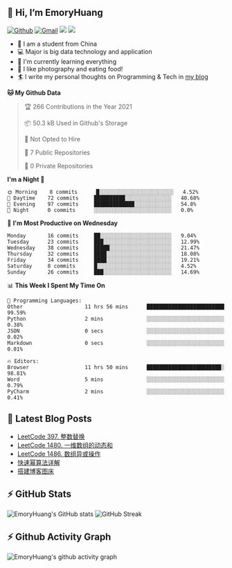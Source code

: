 ## 👋 Hi, I’m EmoryHuang
[![Github](https://img.shields.io/badge/-Github-000?style=flat&logo=Github&logoColor=white)](https://github.com/emoryhuang)
[![Gmail](https://img.shields.io/badge/-Gmail-c14438?style=flat&logo=Gmail&logoColor=white)](mailto:vunihbolvep@gmail.com)
![](https://komarev.com/ghpvc/?username=EmoryHuang)
![](https://img.shields.io/badge/build-passing-brightgreen)
- 🧐 I am a student from China
- 💻 Major is big data technology and application
- 🌱 I'm currently learning everything
- 👯 I like photography and eating food!
- 🏄‍ I write my personal thoughts on Programming & Tech in [my blog](emoryhuang.github.io)

<!--START_SECTION:waka-->
**🐱 My Github Data** 

> 🏆 266 Contributions in the Year 2021
 > 
> 📦 50.3 kB Used in Github's Storage 
 > 
> 🚫 Not Opted to Hire
 > 
> 📜 7 Public Repositories 
 > 
> 🔑 0 Private Repositories  
 > 
**I'm a Night 🦉** 

```text
🌞 Morning    8 commits      █░░░░░░░░░░░░░░░░░░░░░░░░   4.52% 
🌆 Daytime    72 commits     ██████████░░░░░░░░░░░░░░░   40.68% 
🌃 Evening    97 commits     █████████████░░░░░░░░░░░░   54.8% 
🌙 Night      0 commits      ░░░░░░░░░░░░░░░░░░░░░░░░░   0.0%

```
📅 **I'm Most Productive on Wednesday** 

```text
Monday       16 commits     ██░░░░░░░░░░░░░░░░░░░░░░░   9.04% 
Tuesday      23 commits     ███░░░░░░░░░░░░░░░░░░░░░░   12.99% 
Wednesday    38 commits     █████░░░░░░░░░░░░░░░░░░░░   21.47% 
Thursday     32 commits     ████░░░░░░░░░░░░░░░░░░░░░   18.08% 
Friday       34 commits     ████░░░░░░░░░░░░░░░░░░░░░   19.21% 
Saturday     8 commits      █░░░░░░░░░░░░░░░░░░░░░░░░   4.52% 
Sunday       26 commits     ███░░░░░░░░░░░░░░░░░░░░░░   14.69%

```


📊 **This Week I Spent My Time On** 

```text
💬 Programming Languages: 
Other                    11 hrs 56 mins      █████████████████████████   99.59% 
Python                   2 mins              ░░░░░░░░░░░░░░░░░░░░░░░░░   0.38% 
JSON                     0 secs              ░░░░░░░░░░░░░░░░░░░░░░░░░   0.02% 
Markdown                 0 secs              ░░░░░░░░░░░░░░░░░░░░░░░░░   0.01%

🔥 Editors: 
Browser                  11 hrs 50 mins      ████████████████████████░   98.81% 
Word                     5 mins              ░░░░░░░░░░░░░░░░░░░░░░░░░   0.79% 
PyCharm                  2 mins              ░░░░░░░░░░░░░░░░░░░░░░░░░   0.41%

```


<!--END_SECTION:waka-->

## 📕 Latest Blog Posts
<!-- STACKOVERFLOW:START -->
- [LeetCode 397. 整数替换](https://emoryhuang.cn/blog/3633703874.html)
- [LeetCode 1480. 一维数组的动态和](https://emoryhuang.cn/blog/2207630570.html)
- [LeetCode 1486. 数组异或操作](https://emoryhuang.cn/blog/2225410235.html)
- [快速幂算法详解](https://emoryhuang.cn/blog/1504958816.html)
- [搭建博客图床](https://emoryhuang.cn/blog/242848489.html)
<!-- STACKOVERFLOW:END -->

## ⚡ GitHub Stats
![EmoryHuang's GitHub stats](https://github-readme-stats.vercel.app/api?username=EmoryHuang&show_icons=true&theme=tokyonight)
![GitHub Streak](https://github-readme-streak-stats.herokuapp.com/?user=EmoryHuang&theme=tokyonight)


## ⚡ Github Activity Graph
![EmoryHuang's github activity graph](https://activity-graph.herokuapp.com/graph?username=EmoryHuang&theme=dracula)

<!---
EmoryHuang/EmoryHuang is a ✨ special ✨ repository because its `README.md` (this file) appears on your GitHub profile.
You can click the Preview link to take a look at your changes.
--->

